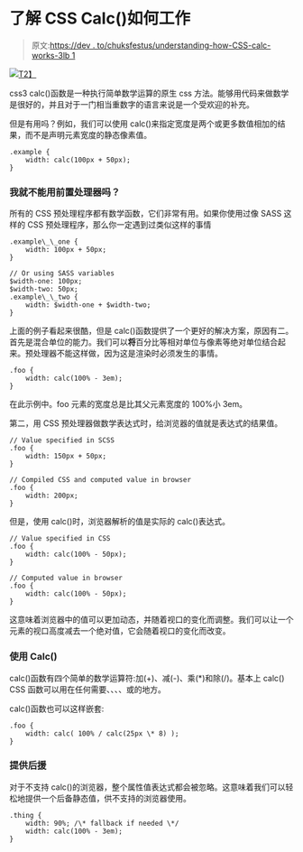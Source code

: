 # 了解 CSS Calc()如何工作

> 原文:[https://dev . to/chuksfestus/understanding-how-CSS-calc-works-3lb 1](https://dev.to/chuksfestus/understanding-how-css-calc-works-3lb1)

[![](../Images/3b914e9d5a6c0b853f6c4a257a8756bb.png)T2】](https://res.cloudinary.com/practicaldev/image/fetch/s--_HgGTFzY--/c_limit%2Cf_auto%2Cfl_progressive%2Cq_auto%2Cw_880/https://cdn-images-1.medium.com/max/620/1%2ATwIyl61pW99byVdyxdNwEA.jpeg)

css3 calc()函数是一种执行简单数学运算的原生 css 方法。能够用代码来做数学是很好的，并且对于一门相当重数字的语言来说是一个受欢迎的补充。

但是有用吗？例如，我们可以使用 calc()来指定宽度是两个或更多数值相加的结果，而不是声明元素宽度的静态像素值。

```
.example {
    width: calc(100px + 50px);
} 
```

### [](#cant-i-just-use-preprocessors)我就不能用前置处理器吗？

所有的 CSS 预处理程序都有数学函数，它们非常有用。如果你使用过像 SASS 这样的 CSS 预处理程序，那么你一定遇到过类似这样的事情

```
.example\_\_one {
    width: 100px + 50px;
}

// Or using SASS variables
$width-one: 100px;
$width-two: 50px;
.example\_\_two {
    width: $width-one + $width-two;
} 
```

上面的例子看起来很酷，但是 calc()函数提供了一个更好的解决方案，原因有二。首先是混合单位的能力。我们可以**将**百分比等相对单位与像素等绝对单位结合起来。预处理器不能这样做，因为这是渲染时必须发生的事情。

```
.foo {
    width: calc(100% - 3em);
} 
```

在此示例中。foo 元素的宽度总是比其父元素宽度的 100%小 3em。

第二，用 CSS 预处理器做数学表达式时，给浏览器的值就是表达式的结果值。

```
// Value specified in SCSS
.foo {
    width: 150px + 50px;
}

// Compiled CSS and computed value in browser
.foo {
    width: 200px;
} 
```

但是，使用 calc()时，浏览器解析的值是实际的 calc()表达式。

```
// Value specified in CSS
.foo {
    width: calc(100% - 50px);
}

// Computed value in browser
.foo {
    width: calc(100% - 50px);
} 
```

这意味着浏览器中的值可以更加动态，并随着视口的变化而调整。我们可以让一个元素的视口高度减去一个绝对值，它会随着视口的变化而改变。

### [](#using-calc)使用 Calc()

calc()函数有四个简单的数学运算符:加(+)、减(-)、乘(*)和除(/)。基本上 calc() CSS 函数可以用在任何需要、、、<time>、或的地方。</time>

calc()函数也可以这样嵌套:

```
.foo {
    width: calc( 100% / calc(25px \* 8) );
} 
```

### [](#providing-fallbacks)提供后援

对于不支持 calc()的浏览器，整个属性值表达式都会被忽略。这意味着我们可以轻松地提供一个后备静态值，供不支持的浏览器使用。

```
.thing {   
    width: 90%; /\* fallback if needed \*/   
    width: calc(100% - 3em); 
} 
```
